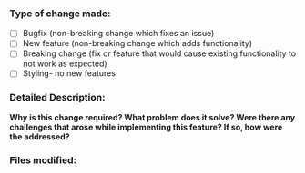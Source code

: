 ### Type of change made:
- [ ] Bugfix (non-breaking change which fixes an issue)
- [ ] New feature (non-breaking change which adds functionality)
- [ ] Breaking change (fix or feature that would cause existing functionality to not work as expected)
- [ ] Styling- no new features

### Detailed Description:
**Why is this change required? What problem does it solve? Were there any challenges that arose while implementing this feature? If so, how were the addressed?**

### Files modified:
